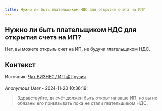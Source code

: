 ```yaml
---
title: Нужно ли быть плательщиком НДС для открытия счета на ИП?
---
```


## Нужно ли быть плательщиком НДС для открытия счета на ИП?

Нет, вы можете открыть счет на ИП, не будучи плательщиком НДС.

## Контекст

Источник: [Чат БИЗНЕС / ИП 💰 Грузия](https://t.me/ip_ge)

_Anonymous User_ - 2024-11-20 10:36:19:

> Здравствуйте, да счёт должен быть открыт на ваше ИП, но вы не обязаны его привязывать пока не стали плательщиком НДС.
